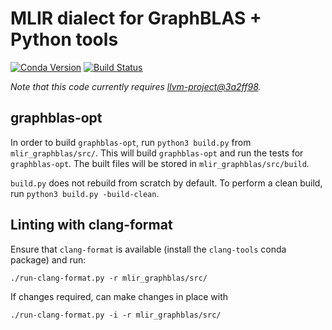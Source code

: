 
# MLIR dialect for GraphBLAS + Python tools

[![Conda Version](https://img.shields.io/conda/v/metagraph/mlir-graphblas.svg)](https://anaconda.org/metagraph/mlir-graphblas)
[![Build Status](https://github.com/metagraph-dev/mlir-graphblas/actions/workflows/test_and_deploy.yml/badge.svg?branch=main)](https://github.com/metagraph-dev/mlir-graphblas/actions/workflows/test_and_deploy.yml?query=branch%3Amain)

*Note that this code currently requires [llvm-project@3a2ff98](https://github.com/llvm/llvm-project/commit/3a2ff98).*

## graphblas-opt

In order to build `graphblas-opt`, run `python3 build.py` from `mlir_graphblas/src/`. This will build `graphblas-opt` and run the tests for `graphblas-opt`. The built files will be stored in `mlir_graphblas/src/build`.

`build.py` does not rebuild from scratch by default. To perform a clean build, run  `python3 build.py -build-clean`. 

## Linting with clang-format

Ensure that `clang-format` is available (install the `clang-tools` conda package) and run:

```
./run-clang-format.py -r mlir_graphblas/src/
```

If changes required, can make changes in place with
```
./run-clang-format.py -i -r mlir_graphblas/src/
```
